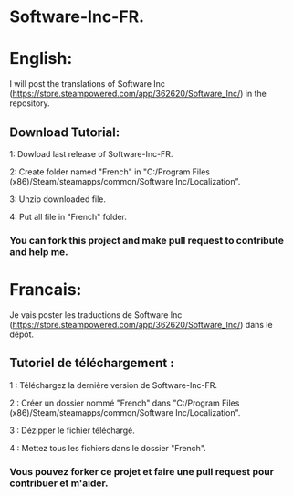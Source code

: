 # Software-Inc-FR.

# English:

I will post the translations of Software Inc (https://store.steampowered.com/app/362620/Software_Inc/) in the repository.

## Download Tutorial:


1: Dowload last release of Software-Inc-FR.

2: Create folder named "French" in "C:/Program Files (x86)/Steam/steamapps/common/Software Inc/Localization".

3: Unzip downloaded file.

4: Put all file in "French" folder.

### You can fork this project and make pull request to contribute and help me.

#

# Francais:

Je vais poster les traductions de Software Inc (https://store.steampowered.com/app/362620/Software_Inc/) dans le dépôt.

## Tutoriel de téléchargement :


1 : Téléchargez la dernière version de Software-Inc-FR.

2 : Créer un dossier nommé "French" dans "C:/Program Files (x86)/Steam/steamapps/common/Software Inc/Localization".

3 : Dézipper le fichier téléchargé.

4 : Mettez tous les fichiers dans le dossier "French".

### Vous pouvez forker ce projet et faire une pull request pour contribuer et m'aider.
